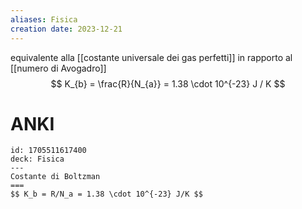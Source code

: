 ```yaml
---
aliases: Fisica 
creation date: 2023-12-21
---
```


equivalente alla [[costante universale dei gas perfetti]] in rapporto al [[numero di Avogadro]]
$$ K_{b} = \frac{R}{N_{a}} = 1.38 \cdot 10^{-23} J / K $$

# ANKI

```anki
id: 1705511617400
deck: Fisica
---
Costante di Boltzman
===
$$ K_b = R/N_a = 1.38 \cdot 10^{-23} J/K $$
```
